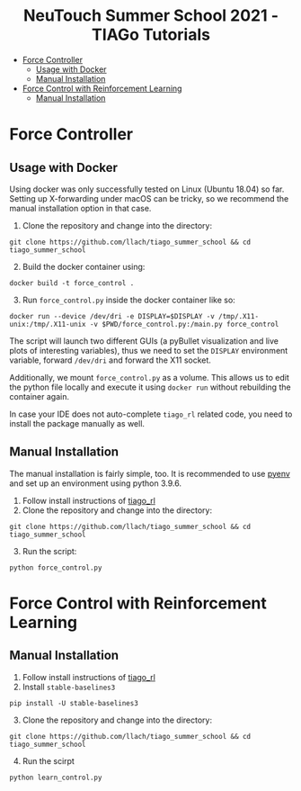 <p align="center">
    <h1 align="center">
        NeuTouch Summer School 2021 - TIAGo Tutorials
    </h1>
</p>

- [Force Controller](#force-controller)
  - [Usage with Docker](#usage-with-docker)
  - [Manual Installation](#manual-installation)
- [Force Control with Reinforcement Learning](#force-control-with-reinforcement-learning)
  - [Manual Installation](#manual-installation-1)

# Force Controller


## Usage with Docker
Using docker was only successfully tested on Linux (Ubuntu 18.04) so far. 
Setting up X-forwarding under macOS can be tricky, so we recommend the manual installation option in that case.


1. Clone the repository and change into the directory:
```
git clone https://github.com/llach/tiago_summer_school && cd tiago_summer_school
```

2. Build the docker container using:
```
docker build -t force_control .
```

3. Run `force_control.py` inside the docker container like so:
```
docker run --device /dev/dri -e DISPLAY=$DISPLAY -v /tmp/.X11-unix:/tmp/.X11-unix -v $PWD/force_control.py:/main.py force_control
```
The script will launch two different GUIs (a pyBullet visualization and live plots of interesting variables), thus we need to set the `DISPLAY` environment variable, forward `/dev/dri` and forward the X11 socket.

Additionally, we mount `force_control.py` as a volume. This allows us to edit the python file locally and execute it using `docker run` without rebuilding the container again.

In case your IDE does not auto-complete `tiago_rl` related code, you need to install the package manually as well.

## Manual Installation

The manual installation is fairly simple, too. It is recommended to use [pyenv](https://github.com/pyenv/pyenv) and set up an environment using python 3.9.6.

1. Follow install instructions of [tiago_rl](https://github.com/llach/tiago_rl)
2.  Clone the repository and change into the directory:
```
git clone https://github.com/llach/tiago_summer_school && cd tiago_summer_school
```
3. Run the script:
```
python force_control.py
```

# Force Control with Reinforcement Learning

## Manual Installation

1. Follow install instructions of [tiago_rl](https://github.com/llach/tiago_rl)
2. Install `stable-baselines3` 
```
pip install -U stable-baselines3
```
3.  Clone the repository and change into the directory:
```
git clone https://github.com/llach/tiago_summer_school && cd tiago_summer_school
```
4. Run the scirpt
```
python learn_control.py
```